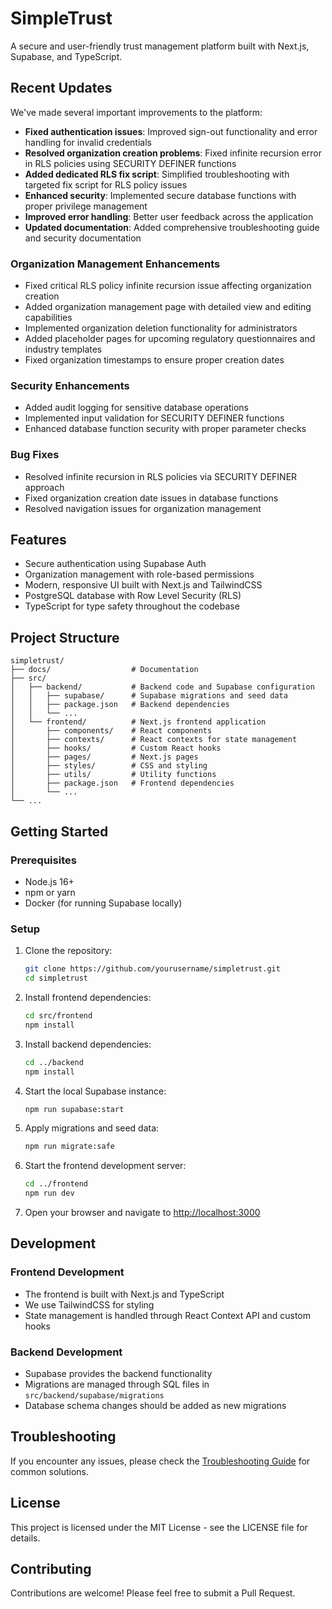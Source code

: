 # SimpleTrust

A secure and user-friendly trust management platform built with Next.js, Supabase, and TypeScript.

## Recent Updates

We've made several important improvements to the platform:

- **Fixed authentication issues**: Improved sign-out functionality and error handling for invalid credentials
- **Resolved organization creation problems**: Fixed infinite recursion error in RLS policies using SECURITY DEFINER functions
- **Added dedicated RLS fix script**: Simplified troubleshooting with targeted fix script for RLS policy issues
- **Enhanced security**: Implemented secure database functions with proper privilege management
- **Improved error handling**: Better user feedback across the application
- **Updated documentation**: Added comprehensive troubleshooting guide and security documentation

### Organization Management Enhancements
- Fixed critical RLS policy infinite recursion issue affecting organization creation
- Added organization management page with detailed view and editing capabilities
- Implemented organization deletion functionality for administrators
- Added placeholder pages for upcoming regulatory questionnaires and industry templates
- Fixed organization timestamps to ensure proper creation dates

### Security Enhancements
- Added audit logging for sensitive database operations
- Implemented input validation for SECURITY DEFINER functions
- Enhanced database function security with proper parameter checks

### Bug Fixes
- Resolved infinite recursion in RLS policies via SECURITY DEFINER approach
- Fixed organization creation date issues in database functions
- Resolved navigation issues for organization management

## Features

- Secure authentication using Supabase Auth
- Organization management with role-based permissions
- Modern, responsive UI built with Next.js and TailwindCSS
- PostgreSQL database with Row Level Security (RLS)
- TypeScript for type safety throughout the codebase

## Project Structure

```
simpletrust/
├── docs/                  # Documentation
├── src/
│   ├── backend/           # Backend code and Supabase configuration
│   │   ├── supabase/      # Supabase migrations and seed data
│   │   ├── package.json   # Backend dependencies
│   │   └── ...
│   └── frontend/          # Next.js frontend application
│       ├── components/    # React components
│       ├── contexts/      # React contexts for state management
│       ├── hooks/         # Custom React hooks
│       ├── pages/         # Next.js pages
│       ├── styles/        # CSS and styling
│       ├── utils/         # Utility functions
│       ├── package.json   # Frontend dependencies
│       └── ...
└── ...
```

## Getting Started

### Prerequisites

- Node.js 16+
- npm or yarn
- Docker (for running Supabase locally)

### Setup

1. Clone the repository:
   ```bash
   git clone https://github.com/yourusername/simpletrust.git
   cd simpletrust
   ```

2. Install frontend dependencies:
   ```bash
   cd src/frontend
   npm install
   ```

3. Install backend dependencies:
   ```bash
   cd ../backend
   npm install
   ```

4. Start the local Supabase instance:
   ```bash
   npm run supabase:start
   ```

5. Apply migrations and seed data:
   ```bash
   npm run migrate:safe
   ```

6. Start the frontend development server:
   ```bash
   cd ../frontend
   npm run dev
   ```

7. Open your browser and navigate to [http://localhost:3000](http://localhost:3000)

## Development

### Frontend Development

- The frontend is built with Next.js and TypeScript
- We use TailwindCSS for styling
- State management is handled through React Context API and custom hooks

### Backend Development

- Supabase provides the backend functionality
- Migrations are managed through SQL files in `src/backend/supabase/migrations`
- Database schema changes should be added as new migrations

## Troubleshooting

If you encounter any issues, please check the [Troubleshooting Guide](docs/troubleshooting.md) for common solutions.

## License

This project is licensed under the MIT License - see the LICENSE file for details.

## Contributing

Contributions are welcome! Please feel free to submit a Pull Request. 